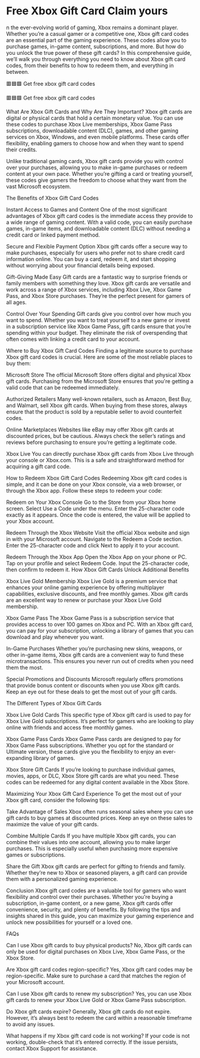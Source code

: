 # Free Xbox Gift Card Claim yours
n the ever-evolving world of gaming, Xbox remains a dominant player. Whether you’re a casual gamer or a competitive one, Xbox gift card codes are an essential part of the gaming experience. These codes allow you to purchase games, in-game content, subscriptions, and more. But how do you unlock the true power of these gift cards? In this comprehensive guide, we’ll walk you through everything you need to know about Xbox gift card codes, from their benefits to how to redeem them, and everything in between.

🟥🟦🟩 Get free xbox gift card codes

🟥🟦🟩 Get free xbox gift card codes

What Are Xbox Gift Cards and Why Are They Important? Xbox gift cards are digital or physical cards that hold a certain monetary value. You can use these codes to purchase Xbox Live memberships, Xbox Game Pass subscriptions, downloadable content (DLC), games, and other gaming services on Xbox, Windows, and even mobile platforms. These cards offer flexibility, enabling gamers to choose how and when they want to spend their credits.

Unlike traditional gaming cards, Xbox gift cards provide you with control over your purchases, allowing you to make in-game purchases or redeem content at your own pace. Whether you’re gifting a card or treating yourself, these codes give gamers the freedom to choose what they want from the vast Microsoft ecosystem.

The Benefits of Xbox Gift Card Codes

Instant Access to Games and Content One of the most significant advantages of Xbox gift card codes is the immediate access they provide to a wide range of gaming content. With a valid code, you can easily purchase games, in-game items, and downloadable content (DLC) without needing a credit card or linked payment method.

Secure and Flexible Payment Option Xbox gift cards offer a secure way to make purchases, especially for users who prefer not to share credit card information online. You can buy a card, redeem it, and start shopping without worrying about your financial details being exposed.

Gift-Giving Made Easy Gift cards are a fantastic way to surprise friends or family members with something they love. Xbox gift cards are versatile and work across a range of Xbox services, including Xbox Live, Xbox Game Pass, and Xbox Store purchases. They’re the perfect present for gamers of all ages.

Control Over Your Spending Gift cards give you control over how much you want to spend. Whether you want to treat yourself to a new game or invest in a subscription service like Xbox Game Pass, gift cards ensure that you’re spending within your budget. They eliminate the risk of overspending that often comes with linking a credit card to your account.

Where to Buy Xbox Gift Card Codes Finding a legitimate source to purchase Xbox gift card codes is crucial. Here are some of the most reliable places to buy them:

Microsoft Store The official Microsoft Store offers digital and physical Xbox gift cards. Purchasing from the Microsoft Store ensures that you're getting a valid code that can be redeemed immediately.

Authorized Retailers Many well-known retailers, such as Amazon, Best Buy, and Walmart, sell Xbox gift cards. When buying from these stores, always ensure that the product is sold by a reputable seller to avoid counterfeit codes.

Online Marketplaces Websites like eBay may offer Xbox gift cards at discounted prices, but be cautious. Always check the seller’s ratings and reviews before purchasing to ensure you’re getting a legitimate code.

Xbox Live You can directly purchase Xbox gift cards from Xbox Live through your console or Xbox.com. This is a safe and straightforward method for acquiring a gift card code.

How to Redeem Xbox Gift Card Codes Redeeming Xbox gift card codes is simple, and it can be done on your Xbox console, via a web browser, or through the Xbox app. Follow these steps to redeem your code:

Redeem on Your Xbox Console Go to the Store from your Xbox home screen. Select Use a Code under the menu. Enter the 25-character code exactly as it appears. Once the code is entered, the value will be applied to your Xbox account.

Redeem Through the Xbox Website Visit the official Xbox website and sign in with your Microsoft account. Navigate to the Redeem a Code section. Enter the 25-character code and click Next to apply it to your account.

Redeem Through the Xbox App Open the Xbox App on your phone or PC. Tap on your profile and select Redeem Code. Input the 25-character code, then confirm to redeem it. How Xbox Gift Cards Unlock Additional Benefits

Xbox Live Gold Membership Xbox Live Gold is a premium service that enhances your online gaming experience by offering multiplayer capabilities, exclusive discounts, and free monthly games. Xbox gift cards are an excellent way to renew or purchase your Xbox Live Gold membership.

Xbox Game Pass The Xbox Game Pass is a subscription service that provides access to over 100 games on Xbox and PC. With an Xbox gift card, you can pay for your subscription, unlocking a library of games that you can download and play whenever you want.

In-Game Purchases Whether you’re purchasing new skins, weapons, or other in-game items, Xbox gift cards are a convenient way to fund these microtransactions. This ensures you never run out of credits when you need them the most.

Special Promotions and Discounts Microsoft regularly offers promotions that provide bonus content or discounts when you use Xbox gift cards. Keep an eye out for these deals to get the most out of your gift cards.

The Different Types of Xbox Gift Cards

Xbox Live Gold Cards This specific type of Xbox gift card is used to pay for Xbox Live Gold subscriptions. It’s perfect for gamers who are looking to play online with friends and access free monthly games.

Xbox Game Pass Cards Xbox Game Pass cards are designed to pay for Xbox Game Pass subscriptions. Whether you opt for the standard or Ultimate version, these cards give you the flexibility to enjoy an ever-expanding library of games.

Xbox Store Gift Cards If you’re looking to purchase individual games, movies, apps, or DLC, Xbox Store gift cards are what you need. These codes can be redeemed for any digital content available in the Xbox Store.

Maximizing Your Xbox Gift Card Experience To get the most out of your Xbox gift card, consider the following tips:

Take Advantage of Sales Xbox often runs seasonal sales where you can use gift cards to buy games at discounted prices. Keep an eye on these sales to maximize the value of your gift cards.

Combine Multiple Cards If you have multiple Xbox gift cards, you can combine their values into one account, allowing you to make larger purchases. This is especially useful when purchasing more expensive games or subscriptions.

Share the Gift Xbox gift cards are perfect for gifting to friends and family. Whether they’re new to Xbox or seasoned players, a gift card can provide them with a personalized gaming experience.

Conclusion Xbox gift card codes are a valuable tool for gamers who want flexibility and control over their purchases. Whether you're buying a subscription, in-game content, or a new game, Xbox gift cards offer convenience, security, and plenty of benefits. By following the tips and insights shared in this guide, you can maximize your gaming experience and unlock new possibilities for yourself or a loved one.

FAQs

Can I use Xbox gift cards to buy physical products? No, Xbox gift cards can only be used for digital purchases on Xbox Live, Xbox Game Pass, or the Xbox Store.

Are Xbox gift card codes region-specific? Yes, Xbox gift card codes may be region-specific. Make sure to purchase a card that matches the region of your Microsoft account.

Can I use Xbox gift cards to renew my subscription? Yes, you can use Xbox gift cards to renew your Xbox Live Gold or Xbox Game Pass subscription.

Do Xbox gift cards expire? Generally, Xbox gift cards do not expire. However, it’s always best to redeem the card within a reasonable timeframe to avoid any issues.

What happens if my Xbox gift card code is not working? If your code is not working, double-check that it’s entered correctly. If the issue persists, contact Xbox Support for assistance.

